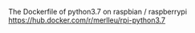 The Dockerfile of python3.7 on raspbian / raspberrypi
https://hub.docker.com/r/merlleu/rpi-python3.7

